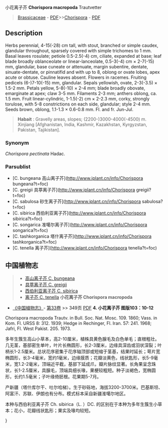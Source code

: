 小花离子芥 **Chorispora macropoda** Trautvetter

> [Brassicaceae](http://www.iplant.cn/info/Brassicaceae?t=foc) - [PDF](http://www.iplant.cn/foc/pdf/Brassicaceae.pdf)>>[Chorispora](http://www.iplant.cn/info/Chorispora?t=foc) - [PDF](http://www.iplant.cn/foc/pdf/Chorispora.pdf)

## Description

Herbs perennial, 4-15(-28) cm tall, with stout, branched or simple caudex, glandular throughout, sparsely covered with simple trichomes to 1 mm. Basal leaves rosulate; petiole 0.5-2.5(-4) cm, ciliate, expanded at base; leaf blade broadly oblanceolate or linear-lanceolate, 0.5-3(-4) cm × 2-7(-15) mm, glandular, base cuneate or attenuate, margin subentire, dentate, sinuate-dentate, or pinnatifid and with up to 8, oblong or ovate lobes, apex acute or obtuse. Cauline leaves absent. Flowers in racemes. Fruiting pedicels (6-)7-10(-15) mm, glandular. Sepals yellowish, ovate, 2-3(-3.5) × 1.5-2 mm. Petals yellow, 5-8(-10) × 2-4 mm; blade broadly obovate, emarginate at apex; claw 3-5 mm. Filaments 2-3 mm; anthers oblong, ca. 1.5 mm. Fruit linear-cylindric, 1-1.5(-2) cm × 2-2.3 mm, corky, strongly torulose, with 5-8 constrictions on each side, glandular; style 2-4 mm. Seeds brown, oblong, 1.1-1.3 × 0.6-0.8 mm. Fl. and fr. Jun-Jul.
> **Habait** : 
> Gravelly areas, slopes; (2200-)3000-4000(-4500) m. Xinjiang [Afghanistan, India, Kashmir, Kazakhstan, Kyrgyzstan, Pakistan, Tajikistan].

### Synonym
*Chorispora pectinata* Hadac.

### Parsublist

* [C.  bungeana  高山离子芥](http://www.iplant.cn/info/Chorispora bungeana?t=foc)
* [C.  greigii  具葶离子芥](http://www.iplant.cn/info/Chorispora greigii?t=foc)
* [C.  sabulosa  砂生离子芥](http://www.iplant.cn/info/Chorispora sabulosa?t=foc)
* [C.  sibirica  西伯利亚离子芥](http://www.iplant.cn/info/Chorispora sibirica?t=foc)
* [C.  songarica  准噶尔离子芥](http://www.iplant.cn/info/Chorispora songarica?t=foc)
* [C.  tashkorganica  塔什离子芥](http://www.iplant.cn/info/Chorispora tashkorganica?t=foc)
* [C.  tenella  离子芥](http://www.iplant.cn/info/Chorispora tenella?t=foc)
## 中国植物志

> * [高山离子芥  C.  bungeana](Chorispora-bungeana-高山离子芥.md)
> * [具葶离子芥  C.  greigii](Chorispora-greigii-具葶离子芥.md)
> * [西伯利亚离子芥  C.  sibirica](Chorispora-sibirica-西伯利亚离子芥.md)
> * [离子芥  C.  tenella](Chorispora-tenella-离子芥.md)
**小花离子芥 Chorispora macropoda**

* [《中国植物志》](http://www.iplant.cn/frps)- [第33卷](http://www.iplant.cn/frps/vol/33) >> 349页 [PDF](http://www.iplant.cn/frps/pdf/33/349a.PDF)
**4. 小花离子芥 图版103：10-12**

Chorispora macropoda Trautv. in Bull. Soc. Nat. Mosc. 109. 1860; Vass. in Kom. Fl. URSS 8: 312. 1939; Hedge in Rechinger, Fl. Iran. 57: 241. 1968; Jafri, Fl. West Pakist. 205. 1973.

多年生簇生高山小草本，高2-10厘米，植株具黄色腺毛及白色单毛；直根粗壮。几无茎，基部密生单叶，叶片长椭圆形，长2-3厘米，边缘具深齿或羽状深裂；叶柄长1-2.5厘米。总状花序密集于花序轴顶部或短缩于茎基，结果时延长；萼片宽椭圆形，长3-4毫米，宽约1毫米，边缘膜质；花瓣淡黄色，线状匙形，长5-9毫米，宽1.2-2毫米，顶端近平截，基部下延成爪，瓣片脉纹显著。长角果呈念珠状，长1-2.5厘米，具腺毛，顶端具细长喙，果梗较粗短。种子淡褐色，宽椭圆形，长约1.5毫米；子叶缘倚胚根。花果期5-7月。

产新疆（塔什库尔干、吐尔哈梯）。生于砂砾地，海拔3200-3700米。巴基斯坦、阿富汗、苏联、伊朗也有分布。模式标本采自新疆淮噶尔地区。

本种与西伯利亚离子芥 Ch. sibirica（L. ）DC. 的区别在于本种为多年生簇生小草本；花小，花瓣线状匙形；果实及喙均较短。

}